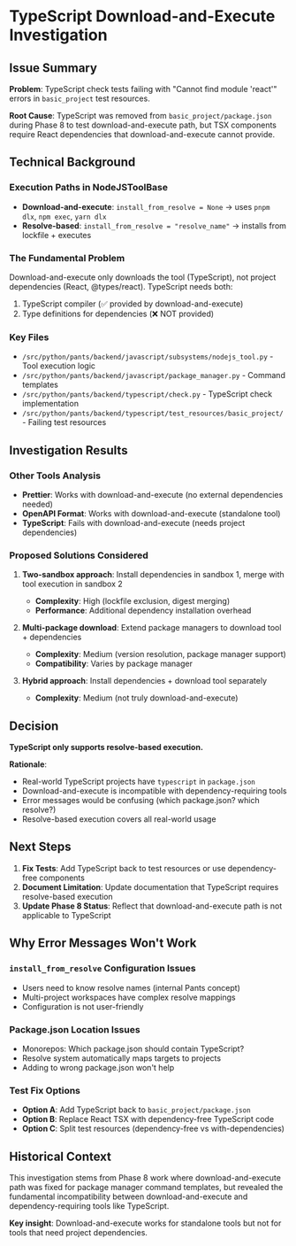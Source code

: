 # TypeScript Download-and-Execute Investigation

## Issue Summary

**Problem**: TypeScript check tests failing with "Cannot find module 'react'" errors in `basic_project` test resources.

**Root Cause**: TypeScript was removed from `basic_project/package.json` during Phase 8 to test download-and-execute path, but TSX components require React dependencies that download-and-execute cannot provide.

## Technical Background

### Execution Paths in NodeJSToolBase
- **Download-and-execute**: `install_from_resolve = None` → uses `pnpm dlx`, `npm exec`, `yarn dlx`
- **Resolve-based**: `install_from_resolve = "resolve_name"` → installs from lockfile + executes

### The Fundamental Problem
Download-and-execute only downloads the tool (TypeScript), not project dependencies (React, @types/react). TypeScript needs both:
1. TypeScript compiler (✅ provided by download-and-execute)
2. Type definitions for dependencies (❌ NOT provided)

### Key Files
- `/src/python/pants/backend/javascript/subsystems/nodejs_tool.py` - Tool execution logic
- `/src/python/pants/backend/javascript/package_manager.py` - Command templates
- `/src/python/pants/backend/typescript/check.py` - TypeScript check implementation
- `/src/python/pants/backend/typescript/test_resources/basic_project/` - Failing test resources

## Investigation Results

### Other Tools Analysis
- **Prettier**: Works with download-and-execute (no external dependencies needed)
- **OpenAPI Format**: Works with download-and-execute (standalone tool)
- **TypeScript**: Fails with download-and-execute (needs project dependencies)

### Proposed Solutions Considered

1. **Two-sandbox approach**: Install dependencies in sandbox 1, merge with tool execution in sandbox 2
   - **Complexity**: High (lockfile exclusion, digest merging)
   - **Performance**: Additional dependency installation overhead

2. **Multi-package download**: Extend package managers to download tool + dependencies
   - **Complexity**: Medium (version resolution, package manager support)
   - **Compatibility**: Varies by package manager

3. **Hybrid approach**: Install dependencies + download tool separately
   - **Complexity**: Medium (not truly download-and-execute)

## Decision

**TypeScript only supports resolve-based execution.**

**Rationale**:
- Real-world TypeScript projects have `typescript` in `package.json`
- Download-and-execute is incompatible with dependency-requiring tools
- Error messages would be confusing (which package.json? which resolve?)
- Resolve-based execution covers all real-world usage

## Next Steps

1. **Fix Tests**: Add TypeScript back to test resources or use dependency-free components
2. **Document Limitation**: Update documentation that TypeScript requires resolve-based execution
3. **Update Phase 8 Status**: Reflect that download-and-execute path is not applicable to TypeScript

## Why Error Messages Won't Work

### `install_from_resolve` Configuration Issues
- Users need to know resolve names (internal Pants concept)
- Multi-project workspaces have complex resolve mappings
- Configuration is not user-friendly

### Package.json Location Issues  
- Monorepos: Which package.json should contain TypeScript?
- Resolve system automatically maps targets to projects
- Adding to wrong package.json won't help

### Test Fix Options
- **Option A**: Add TypeScript back to `basic_project/package.json`
- **Option B**: Replace React TSX with dependency-free TypeScript code
- **Option C**: Split test resources (dependency-free vs with-dependencies)

## Historical Context

This investigation stems from Phase 8 work where download-and-execute path was fixed for package manager command templates, but revealed the fundamental incompatibility between download-and-execute and dependency-requiring tools like TypeScript.

**Key insight**: Download-and-execute works for standalone tools but not for tools that need project dependencies.
